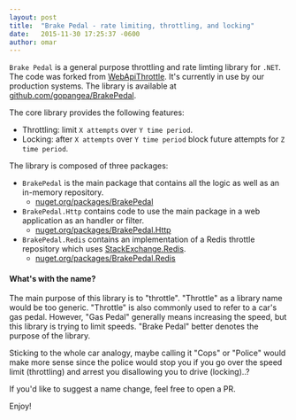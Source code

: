 ```yaml
---
layout: post
title:  "Brake Pedal - rate limiting, throttling, and locking"
date:   2015-11-30 17:25:37 -0600
author: omar
---
```

`Brake Pedal` is a general purpose throttling and rate limting library for `.NET`. The code was forked from [WebApiThrottle](https://github.com/stefanprodan/WebApiThrottle). 
It's currently in use by our production systems. The library is available at [github.com/gopangea/BrakePedal](https://github.com/gopangea/BrakePedal). 

The core library provides the following features:

- Throttling: limit `X attempts` over `Y time period`.
- Locking: after `X attempts` over `Y time period` block future attempts for `Z time period`.

The library is composed of three packages:

- `BrakePedal` is the main package that contains all the logic as well as an in-memory repository.
	- [nuget.org/packages/BrakePedal](https://www.nuget.org/packages/BrakePedal)
- `BrakePedal.Http` contains code to use the main package in a web application as an handler or filter.
	- [nuget.org/packages/BrakePedal.Http](https://www.nuget.org/packages/BrakePedal.Http)
- `BrakePedal.Redis` contains an implementation of a Redis throttle repository which uses [StackExchange.Redis](https://github.com/StackExchange/StackExchange.Redis).
	- [nuget.org/packages/BrakePedal.Redis](https://www.nuget.org/packages/BrakePedal.Redis)

#### What's with the name?

The main purpose of this library is to "throttle". "Throttle" as a library name would be too generic. "Throttle" is also commonly used to refer to a car's gas pedal. However, "Gas Pedal" generally means increasing the speed, but this library is trying to limit speeds. "Brake Pedal" better denotes the purpose of the library. 

Sticking to the whole car analogy, maybe calling it "Cops" or "Police" would make more sense since the police would stop you if you go over the speed limit (throttling) and arrest you disallowing you to drive (locking)..?

If you'd like to suggest a name change, feel free to open a PR.

Enjoy!